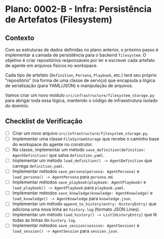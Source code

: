 # Plano: 0002-B - Infra: Persistência de Artefatos (Filesystem)

## Contexto

Com as estruturas de dados definidas no plano anterior, o próximo passo é implementar a camada de persistência para o backend `filesystem`. O objetivo é criar repositórios responsáveis por ler e escrever cada artefato de agente em arquivos físicos no workspace.

Cada tipo de artefato (`Definition`, `Persona`, `Playbook`, etc.) terá seu próprio "repositório" (na forma de uma classe de serviço) que encapsula a lógica de serialização (para YAML/JSON) e manipulação de arquivos.

Vamos criar um novo módulo `src/infrastructure/filesystem_storage.py` para abrigar toda essa lógica, mantendo o código de infraestrutura isolado do domínio.

## Checklist de Verificação

- [ ] Criar um novo arquivo `src/infrastructure/filesystem_storage.py`.
- [ ] Implementar uma classe `FileSystemStorage` que recebe o caminho base do workspace do agente no construtor.
- [ ] Na classe, implementar um método `save_definition(definition: AgentDefinition)` que salva `definition.yaml`.
- [ ] Implementar um método `load_definition() -> AgentDefinition` que carrega `definition.yaml`.
- [ ] Implementar métodos `save_persona(persona: AgentPersona)` e `load_persona() -> AgentPersona` para `persona.md`.
- [ ] Implementar métodos `save_playbook(playbook: AgentPlaybook)` e `load_playbook() -> AgentPlaybook` para `playbook.yaml`.
- [ ] Implementar métodos `save_knowledge(knowledge: AgentKnowledge)` e `load_knowledge() -> AgentKnowledge` para `knowledge.json`.
- [ ] Implementar um método `append_to_history(entry: HistoryEntry)` que adiciona uma nova linha ao `history.log` (formato JSON Lines).
- [ ] Implementar um método `load_history() -> List[HistoryEntry]` que lê todas as linhas do `history.log`.
- [ ] Implementar métodos `save_session(session: AgentSession)` e `load_session() -> AgentSession` para `session.json`.
